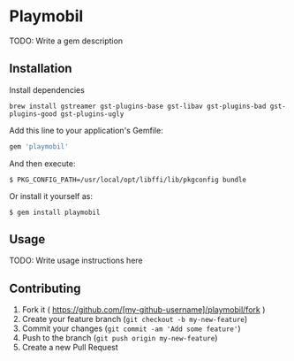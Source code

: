 # Playmobil

TODO: Write a gem description

## Installation

Install dependencies

```
brew install gstreamer gst-plugins-base gst-libav gst-plugins-bad gst-plugins-good gst-plugins-ugly
```

Add this line to your application's Gemfile:

```ruby
gem 'playmobil'
```

And then execute:

    $ PKG_CONFIG_PATH=/usr/local/opt/libffi/lib/pkgconfig bundle

Or install it yourself as:

    $ gem install playmobil

## Usage

TODO: Write usage instructions here

## Contributing

1. Fork it ( https://github.com/[my-github-username]/playmobil/fork )
2. Create your feature branch (`git checkout -b my-new-feature`)
3. Commit your changes (`git commit -am 'Add some feature'`)
4. Push to the branch (`git push origin my-new-feature`)
5. Create a new Pull Request

